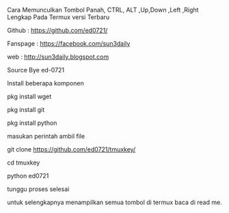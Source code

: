 Cara Memunculkan Tombol Panah, CTRL, ALT ,Up,Down ,Left ,Right Lengkap Pada Termux versi Terbaru


<!---[Sumber Coding Source Create Bye]-->

Github : https://github.com/ed0721/

Fanspage :  https://facebook.com/sun3daily

web : http://sun3daily.blogspot.com

Source Bye ed-0721

<!---[Sumber Coding Source Create Bye]-->




Install beberapa komponen

pkg install wget

pkg install git

pkg install python


masukan perintah ambil file

git clone https://github.com/ed0721/tmuxkey/

cd tmuxkey

python ed0721

tunggu proses selesai


untuk selengkapnya menampilkan semua tombol di termux baca di read me.









